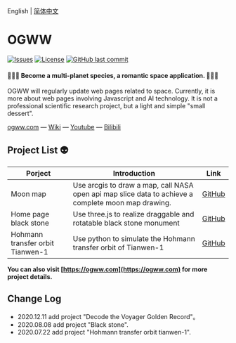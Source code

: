 English | [简体中文](./README.CN.md)

# OGWW

[![Issues](https://img.shields.io/github/issues/elliottssu/ogww)](https://github.com/elliottssu/ogww/issues)
[![License](https://img.shields.io/github/license/elliottssu/ogww)](https://github.com/elliottssu/ogww/blob/master/LICENSE)
[![GitHub last commit](https://img.shields.io/github/last-commit/elliottssu/ogww)](https://github.com/elliottssu/ogww)

#### 🚀🚀🚀 Become a multi-planet species, a romantic space application. 🚀🚀🚀

OGWW will regularly update web pages related to space. Currently, it is more about web pages involving Javascript and AI technology. It is not a professional scientific research project, but a light and simple "small dessert".

[ogww.com](https://ogww.com) &mdash;
[Wiki](https://github.com/elliottssu/ogww/wiki) &mdash;
[Youtube](https://www.youtube.com/channel/UCTbY3cmbq3S_LBXGatI91Zg) &mdash;
[Bilibili](https://space.bilibili.com/241402495)

## Project List 👽

| Porject                          | Introduction                                                                                        | Link                                                                   |
| -------------------------------- | --------------------------------------------------------------------------------------------------- | ---------------------------------------------------------------------- |
| Moon map                         | Use arcgis to draw a map, call NASA open api map slice data to achieve a complete moon map drawing. | [GitHub](https://github.com/elliottssu/moon-map)                       |
| Home page black stone            | Use three.js to realize draggable and rotatable black stone monument                                | [GitHub](https://github.com/elliottssu/black-stone)                    |
| Hohmann transfer orbit Tianwen-1 | Use python to simulate the Hohmann transfer orbit of Tianwen-1                                      | [GitHub](https://github.com/elliottssu/hohmann-transfer-orbit-tianwen) |

**You can also visit [https://ogww.com](https://ogww.com) for more project details.**

## Change Log

- 2020.12.11 add project "Decode the Voyager Golden Record"。
- 2020.08.08 add project "Black stone".
- 2020.07.22 add project "Hohmann transfer orbit tianwen-1".
